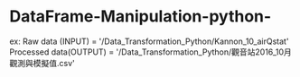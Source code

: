 # DataFrame-Manipulation-python-
ex:
Raw data (INPUT) = '/Data_Transformation_Python/Kannon_10_airQstat'
Processed data(OUTPUT) = '/Data_Transformation_Python/觀音站2016_10月觀測與模擬值.csv'
